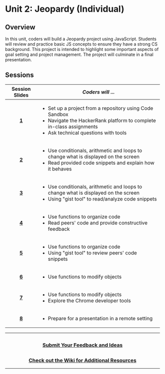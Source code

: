 # Unit 2: Jeopardy (Individual)

## Overview
In this unit, coders will build a Jeopardy project using JavaScript. Students will review and practice basic JS concepts to ensure they have a strong CS background. This project is intended to highlight some important aspects of goal setting and project management. The project will culminate in a final presentation.

## Sessions 
|Session Slides|*Coders will ...*|
|:-------:|-------|
|[**1**](https://docs.google.com/presentation/d/1BGNOZ-KUa_BL_F4VzzeZcX0X3UfqFBC6EKmA_9pYUIU/edit#slide=id.g609c8db857_0_0)|<ul><li>Set up a project from a repository using Code Sandbox</li><li>Navigate the HackerRank platform to complete in-class assignments</li><li>Ask technical questions with tools</li></ul>| 
|[**2**](https://docs.google.com/presentation/d/1AzN5xt41J1IsCFrdtSxDDycCnmYeOULNNVjkYqus4TQ/edit#slide=id.g70918ca8bf_0_15)|<ul><li>Use conditionals, arithmetic and loops to change what is displayed on the screen</li><li>Read provided code snippets and explain how it behaves</li></ul>|
|[**3**](https://docs.google.com/presentation/d/1J8HhPNpM16KkBt3WiaxZ9Rl8kHlaLpb4ZEPms5zBwdM/edit#slide=id.g602e4c3515_0_200)|<ul><li>Use conditionals, arithmetic and loops to change what is displayed on the screen</li><li>Using "gist tool" to read/analyze code snippets</li></ul>|
|[**4**](https://docs.google.com/presentation/d/16NBaJ9shtg_XSFgT8faRKAQKloKSDw7yDbyRxrwN-2o/edit#slide=id.g8aba7f171e_1_20)|<ul><li>Use functions to organize code</li><li>Read peers' code and provide constructive feedback</li></ul>|
|[**5**](https://docs.google.com/presentation/d/1AjsHAMMZfjlaH7YWghkrnTzYmASIiVf8EU5GTNLCAyk/edit#slide=id.g602e4c3515_0_200)|<ul><li>Use functions to organize code</li><li>Using "gist tool" to review peers' code snippets</li></ul>|
|[**6**](https://docs.google.com/presentation/d/12M4oVWS14w5PfOQEz76AWaATSwUnpNSMYCq_39D-qPI/edit)|<ul><li>Use functions to modify objects</li></ul>|
|[**7**](https://docs.google.com/presentation/d/1aYwrcFLH2A845UeUv_i7KFHnxoD9o9uGzymBtW856I8/edit#slide=id.g602e4c3515_0_200)|<ul><li>Use functions to modify objects</li><li>Explore the Chrome developer tools</li></ul>|
|[**8**](https://docs.google.com/presentation/d/1J9JtHsnAo59_v7pKVDCUW_39GAsP2aJe7jcJJPPbJsQ/edit#slide=id.g3d4bf58eac_0_10)|<ul><li>Prepare for a presentation in a remote setting</li></ul>| 

----
## <h3 align="center"><a href="https://forms.gle/vyAD1HFwXHZMRXrr9">Submit Your Feedback and Ideas</a></h3>

## <h3 align="center"><a href="https://github.com/itscodenation/curriculum-20-21/wiki">Check out the Wiki for Additional Resources</a></h3>
----
